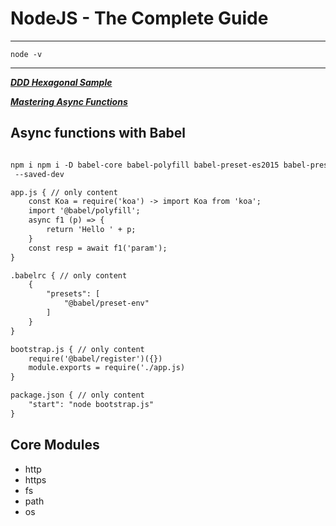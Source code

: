 # NodeJS - The Complete Guide

---

```shell
node -v
```

---

[***DDD Hexagonal Sample***](https://github.com/eugenp/tutorials/tree/master/ddd)

[***Mastering Async Functions***](https://blog.risingstack.com/mastering-async-await-in-nodejs/)

## Async functions with Babel

```html

npm i npm i -D babel-core babel-polyfill babel-preset-es2015 babel-preset-stage-0 babel-loader
 --saved-dev

app.js { // only content
    const Koa = require('koa') -> import Koa from 'koa';
    import '@babel/polyfill';
    async f1 (p) => {
        return 'Hello ' + p;
    }
    const resp = await f1('param');
}

.babelrc { // only content
    {
        "presets": [
            "@babel/preset-env"
        ]
    }
}

bootstrap.js { // only content
    require('@babel/register')({})
    module.exports = require('./app.js)
}

package.json { // only content
    "start": "node bootstrap.js"
}

```

## Core Modules

* http
* https
* fs
* path
* os